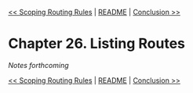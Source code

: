 [&lt;&lt; Scoping Routing Rules](ch25-scoping-routing-rules.md) | [README](README.md) | [Conclusion &gt;&gt;](ch27-conclusion.md)

# Chapter 26. Listing Routes

*Notes forthcoming*

[&lt;&lt; Scoping Routing Rules](ch25-scoping-routing-rules.md) | [README](README.md) | [Conclusion &gt;&gt;](ch27-conclusion.md)